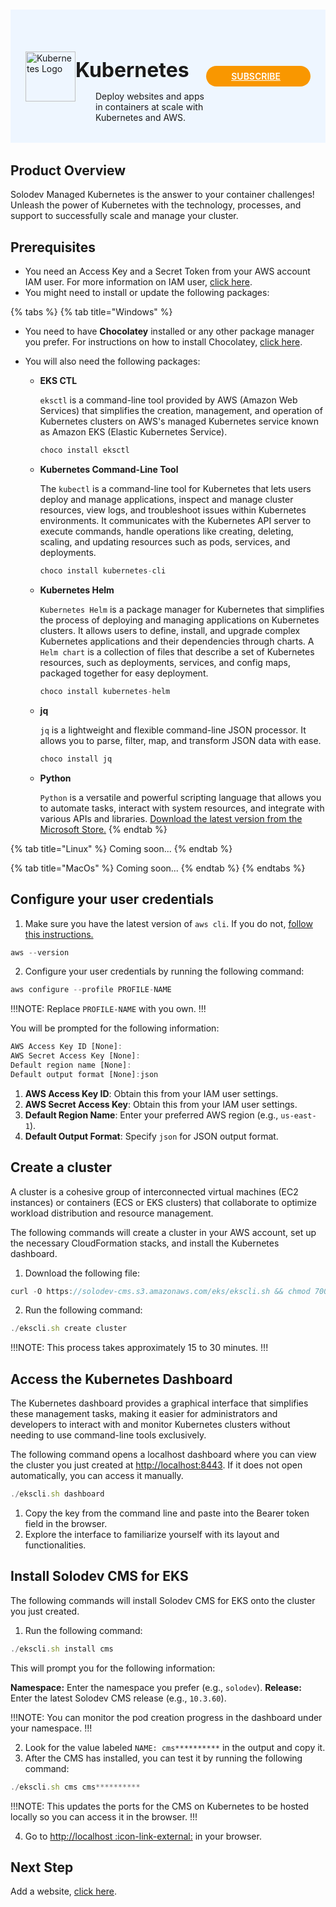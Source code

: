 # 

<div style="display: flex; align-items: center; justify-content: space-between; padding: 2rem 1.5rem; margin-bottom: 2rem; background-color: #eef6ff;">
  <div  style="display: flex; align-items: center; justify-content: start;">
    <img src="https://www.solodev.com/file/a7d1f218-48f9-11eb-b0f2-023b938ab155/Kubernetes_Logo_Icon-15b25ca2.png" alt="Kubernetes Logo" style="width: 80px;">
    <div>
      <h1 style="margin-left: 0; font-size: 2rem; margin-bottom: 0.25rem;">Kubernetes</h1>
      <p style="padding-left: 2rem; margin-bottom: 0;">Deploy websites and apps in containers at scale with Kubernetes and AWS.</p>
    </div>
  </div>
  <a href="https://aws.amazon.com/marketplace/pp/prodview-s7tpcn3m7fuf6?sr=0-4&ref_=beagle&applicationId=AWSMPContessa" rel="noopener noreferrer" target="_blank" style="background-color: #f99700; color: #fff; padding: .5rem 2.5rem; border-radius: 20px; font-weight: 600; display: inline-flex;">SUBSCRIBE <span style="padding-left: .5rem; display: inline-flex; align-items: center;"><svg xmlns="http://www.w3.org/2000/svg" viewBox="0 0 16 16" width="20" height="20" fill="#fff"><path d="M3.75 2h3.5a.75.75 0 0 1 0 1.5h-3.5a.25.25 0 0 0-.25.25v8.5c0 .138.112.25.25.25h8.5a.25.25 0 0 0 .25-.25v-3.5a.75.75 0 0 1 1.5 0v3.5A1.75 1.75 0 0 1 12.25 14h-8.5A1.75 1.75 0 0 1 2 12.25v-8.5C2 2.784 2.784 2 3.75 2Zm6.854-1h4.146a.25.25 0 0 1 .25.25v4.146a.25.25 0 0 1-.427.177L13.03 4.03 9.28 7.78a.751.751 0 0 1-1.042-.018.751.751 0 0 1-.018-1.042l3.75-3.75-1.543-1.543A.25.25 0 0 1 10.604 1Z"></path></svg></span></a>
</div>

## Product Overview

Solodev Managed Kubernetes is the answer to your container challenges! Unleash the power of Kubernetes with the technology, processes, and support to successfully scale and manage your cluster.


## Prerequisites

* You need an Access Key and a Secret Token from your AWS account IAM user. For more information on IAM user, <a href="https://docs.aws.amazon.com/IAM/latest/UserGuide/id_users.html?icmpid=docs_iam_help_panel" target="_blank" rel="noopener noreferrer">click here</a>.
* You might need to install or update the following packages:

{% tabs %}
{% tab title="Windows" %}
* You need to have **Chocolatey** installed or any other package manager you prefer. For instructions on how to install Chocolatey, <a href="https://chocolatey.org/install" target="_blank" rel="noopener noreferrer">click here</a>.
* You will also need the following packages:

  * **EKS CTL**
   
    `eksctl` is a command-line tool provided by AWS (Amazon Web Services) that simplifies the creation, management, and operation of Kubernetes clusters on AWS's managed Kubernetes service known as Amazon EKS (Elastic Kubernetes Service).

    ```js
    choco install eksctl
    ```

  * **Kubernetes Command-Line Tool**

    The `kubectl` is a command-line tool for Kubernetes that lets users deploy and manage applications, inspect and manage cluster resources, view logs, and troubleshoot issues within Kubernetes environments. It communicates with the Kubernetes API server to execute commands, handle operations like creating, deleting, scaling, and updating resources such as pods, services, and deployments.

    ```js
    choco install kubernetes-cli
    ```

  * **Kubernetes Helm**

    `Kubernetes Helm` is a package manager for Kubernetes that simplifies the process of deploying and managing applications on Kubernetes clusters. It allows users to define, install, and upgrade complex Kubernetes applications and their dependencies through charts. A `Helm chart` is a collection of files that describe a set of Kubernetes resources, such as deployments, services, and config maps, packaged together for easy deployment.

    ```js
    choco install kubernetes-helm
    ```

  * **jq**

    `jq` is a lightweight and flexible command-line JSON processor. It allows you to parse, filter, map, and transform JSON data with ease.

    ```js
    choco install jq
    ```

  * **Python**

    `Python` is a versatile and powerful scripting language that allows you to automate tasks, interact with system resources, and integrate with various APIs and libraries. <a href="https://apps.microsoft.com/search?query=Python&hl=en-us&gl=US" target="_blank" rel="noopener noreferrer">Download the latest version from the Microsoft Store.</a>
{% endtab %}

{% tab title="Linux" %}
Coming soon...
{% endtab %}

{% tab title="MacOs" %}
Coming soon...
{% endtab %}
{% endtabs %}

## Configure your user credentials 

1. Make sure you have the latest version of `aws cli`. If you do not, <a href="https://docs.aws.amazon.com/cli/latest/userguide/getting-started-install.html#getting-started-install-instructions" target="_blank" rel="noopener noreferrer">follow this instructions.</a>
```js
aws --version
```
2. Configure your user credentials by running the following command:
```js
aws configure --profile PROFILE-NAME
```

!!!NOTE:
Replace `PROFILE-NAME` with you own.
!!!

You will be prompted for the following information:

```js
AWS Access Key ID [None]:
AWS Secret Access Key [None]:
Default region name [None]:
Default output format [None]:json
```

  1. **AWS Access Key ID**: Obtain this from your IAM user settings.
  2. **AWS Secret Access Key**: Obtain this from your IAM user settings.
  3. **Default Region Name**: Enter your preferred AWS region (e.g., `us-east-1`).
  4. **Default Output Format**: Specify `json` for JSON output format.

## Create a cluster

A cluster is a cohesive group of interconnected virtual machines (EC2 instances) or containers (ECS or EKS clusters) that collaborate to optimize workload distribution and resource management.

The following commands will create a cluster in your AWS account, set up the necessary CloudFormation stacks, and install the Kubernetes dashboard.

1. Download the following file:

```js
curl -O https://solodev-cms.s3.amazonaws.com/eks/ekscli.sh && chmod 700 ekscli.sh
```

2. Run the following command:

```js
./ekscli.sh create cluster
```

!!!NOTE:
This process takes approximately 15 to 30 minutes.
!!!

## Access the Kubernetes Dashboard

The Kubernetes dashboard provides a graphical interface that simplifies these management tasks, making it easier for administrators and developers to interact with and monitor Kubernetes clusters without needing to use command-line tools exclusively.

The following command opens a localhost dashboard where you can view the cluster you just created at <a href="http://localhost:8443" target="_blank" rel="noopener noreferrer">http://localhost:8443</a>. If it does not open automatically, you can access it manually.

```js
./ekscli.sh dashboard
```

1. Copy the key from the command line and paste into the Bearer token field in the browser.
2. Explore the interface to familiarize yourself with its layout and functionalities.

## Install Solodev CMS for EKS

The following commands will install Solodev CMS for EKS onto the cluster you just created. 

1. Run the following command:

```js
./ekscli.sh install cms
```

  This will prompt you for the following information:

  **Namespace:** Enter the namespace you prefer (e.g., `solodev`).
  **Release:** Enter the latest Solodev CMS release (e.g., `10.3.60`).

!!!NOTE:
You can monitor the pod creation progress in the dashboard under your namespace.
!!!

2. Look for the value labeled `NAME: cms**********` in the output and copy it.
3. After the CMS has installed, you can test it by running the following command:

```js
./ekscli.sh cms cms**********
```

<!-- <p><img src="../../images/quickstart/eks/eks-cms-console.jpg" alt="EKS CMS console" style="width: 62%;"></p> -->

!!!NOTE:
This updates the ports for the CMS on Kubernetes to be hosted locally so you can access it in the browser.
!!!

4. Go to <a href="http://localhost" target="_blank" rel="noopener noreferrer">http://localhost :icon-link-external:</a> in your browser.

## Next Step

Add a website, [click here](https://cms.solodev.net/tutorials/cms/how-to-add-website/).